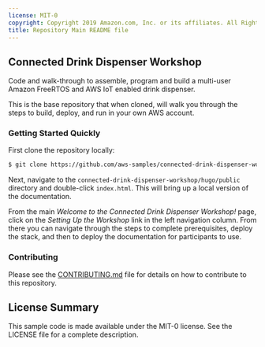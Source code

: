 ```yaml
---
license: MIT-0
copyright: Copyright 2019 Amazon.com, Inc. or its affiliates. All Rights Reserved.
title: Repository Main README file
---
```


## Connected Drink Dispenser Workshop

Code and walk-through to assemble, program and build a multi-user Amazon FreeRTOS and AWS IoT enabled drink dispenser.

This is the base repository that when cloned, will walk you through the steps to build, deploy, and run in your own AWS account.

### Getting Started Quickly

First clone the repository locally:

```bash
$ git clone https://github.com/aws-samples/connected-drink-dispenser-workshop.git
```
Next, navigate to the `connected-drink-dispenser-workshop/hugo/public` directory and double-click `index.html`. This will bring up a local version of the documentation.

From the main *Welcome to the Connected Drink Dispenser Workshop!* page, click on the *Setting Up the Workshop* link in the left navigation column. From there you can navigate through the steps to complete prerequisites, deploy the stack, and then to deploy the documentation for participants to use.

### Contributing

Please see the [CONTRIBUTING.md](CONTRIBUTING.md) file for details on how to contribute to this repository.


## License Summary

This sample code is made available under the MIT-0 license. See the LICENSE file for a complete description.
